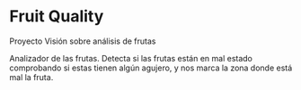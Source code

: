 # Fruit Quality
Proyecto Visión sobre análisis de frutas

Analizador de las frutas.
Detecta si las frutas están en mal estado comprobando si estas tienen algún agujero, y nos marca la zona donde está mal la fruta.

